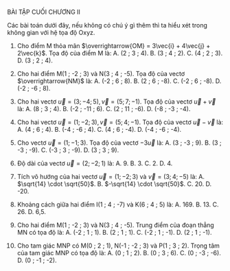 BÀI TẬP CUỐI CHƯƠNG II

Các bài toán dưới đây, nếu không có chú ý gì thêm thì ta hiểu xét trong không gian với hệ tọa độ Oxyz.

1. Cho điểm M thỏa mãn $\overrightarrow{OM} = 3\vec{i} + 4\vec{j} + 2\vec{k}$. Tọa độ của điểm M là:
   A. (2 ; 3 ; 4).     B. (3 ; 4 ; 2).     C. (4 ; 2 ; 3).     D. (3 ; 2 ; 4).

2. Cho hai điểm M(1 ; -2 ; 3) và N(3 ; 4 ; -5). Tọa độ của vectơ $\overrightarrow{NM}$ là:
   A. (-2 ; 6 ; 8).    B. (2 ; 6 ; -8).    C. (-2 ; 6 ; -8).   D. (-2 ; -6 ; 8).

3. Cho hai vectơ $\vec{u} = (3 ; -4 ; 5), \vec{v} = (5 ; 7 ; -1)$. Tọa độ của vectơ $\vec{u} + \vec{v}$ là:
   A. (8 ; 3 ; 4).     B. (-2 ; -11 ; 6).  C. (2 ; 11 ; -6).   D. (-8 ; -3 ; -4).

4. Cho hai vectơ $\vec{u} = (1 ; -2 ; 3), \vec{v} = (5 ; 4 ; -1)$. Tọa độ của vectơ $\vec{u} - \vec{v}$ là:
   A. (4 ; 6 ; 4).     B. (-4 ; -6 ; 4).   C. (4 ; 6 ; -4).    D. (-4 ; -6 ; -4).

5. Cho vectơ $\vec{u} = (1 ; -1 ; 3)$. Tọa độ của vectơ $-3\vec{u}$ là:
   A. (3 ; -3 ; 9).    B. (3 ; -3 ; -9).   C. (-3 ; 3 ; -9).   D. (3 ; 3 ; 9).

6. Độ dài của vectơ $\vec{u} = (2 ; -2 ; 1)$ là:
   A. 9.               B. 3.               C. 2.               D. 4.

7. Tích vô hướng của hai vectơ $\vec{u} = (1 ; -2 ; 3)$ và $\vec{v} = (3 ; 4 ; -5)$ là:
   A. $\sqrt{14} \cdot \sqrt{50}$.   B. $-\sqrt{14} \cdot \sqrt{50}$.   C. 20.   D. -20.

8. Khoảng cách giữa hai điểm I(1 ; 4 ; -7) và K(6 ; 4 ; 5) là:
   A. 169.             B. 13.              C. 26.              D. 6,5.

9. Cho hai điểm M(1 ; -2 ; 3) và N(3 ; 4 ; -5). Trung điểm của đoạn thẳng MN có tọa độ là:
   A. (-2 ; 1 ; 1).    B. (2 ; 1 ; 1).     C. (-2 ; 1 ; -1).   D. (2 ; 1 ; -1).

10. Cho tam giác MNP có M(0 ; 2 ; 1), N(-1 ; -2 ; 3) và P(1 ; 3 ; 2). Trọng tâm của tam giác MNP có tọa độ là:
    A. (0 ; 1 ; 2).    B. (0 ; 3 ; 6).     C. (0 ; -3 ; -6).   D. (0 ; -1 ; -2).